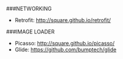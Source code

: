 ###NETWORKING
* Retrofit: http://square.github.io/retrofit/


###IMAGE LOADER
* Picasso: http://square.github.io/picasso/
* Glide: https://github.com/bumptech/glide
